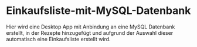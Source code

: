 # Einkaufsliste-mit-MySQL-Datenbank
Hier wird eine Desktop App mit Anbindung an eine MySQL Datenbank erstellt, in der Rezepte hinzugefügt und aufgrund der Auswahl dieser automatisch eine Einkaufsliste erstellt wird.
